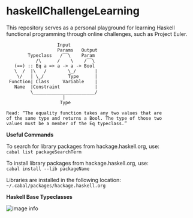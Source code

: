 # haskellChallengeLearning
This repository serves as a personal playground for learning Haskell functional programming through online challenges, such as Project Euler.

                       Input
                       Params   Output
            Typeclass   /‾‾\    Param  
               /\      /    \    /‾‾\
       (==) :: Eq a => a -> a -> Bool
       \  /  |\   /        \_/       |
        \/   | \_/         Type      |
     Function| Class     Variable    |
       Name  |Constraint             |
             \_______________________/
                         |      
                        Type

    Read: “The equality function takes any two values that are 
    of the same type and returns a Bool. The type of those two 
    values must be a member of the Eq typeclass.”

**Useful Commands**

To search for library packages from hackage.haskell.org, use:  
```cabal list packageSearchTerm```

To install library packages from hackage.haskell.org, use:  
```cabal install --lib packageName```

Libraries are installed in the following location:  
```~/.cabal/packages/hackage.haskell.org```

**Haskell Base Typeclasses**  

![image info](./baseTypeClasses.svg)


